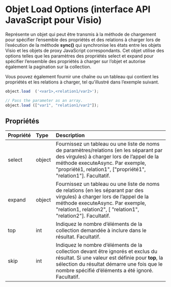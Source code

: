 # <a name="object-load-options-javascript-api-for-visio"></a>Objet Load Options (interface API JavaScript pour Visio)

Représente un objet qui peut être transmis à la méthode de chargement pour spécifier l’ensemble des propriétés et des relations à charger lors de l’exécution de la méthode **sync()** qui synchronise les états entre les objets Visio et les objets de proxy JavaScript correspondants. Cet objet utilise des options telles que les paramètres des propriétés select et expand pour spécifier l’ensemble des propriétés à charger sur l’objet et autorise également la pagination sur la collection.

Vous pouvez également fournir une chaîne ou un tableau qui contient les propriétés et les relations à charger, tel qu’illustré dans l’exemple suivant.

```js
object.load  ('<var1>,<relation1/var2>');

// Pass the parameter as an array.
object.load (["var1", "relation1/var2"]);
```

## <a name="properties"></a>Propriétés

| Propriété | Type  | Description |
|:---------|:------|:------------|
|select    |object |Fournissez un tableau ou une liste de noms de paramètres/relations (en les séparant par des virgules) à charger lors de l’appel de la méthode executeAsync. Par exemple, "propriété1, relation1", ["propriété1", "relation1"]. Facultatif.|
|expand    |object |Fournissez un tableau ou une liste de noms de relations (en les séparant par des virgules) à charger lors de l’appel de la méthode executeAsync. Par exemple, "relation1, relation2", [ "relation1", "relation2"]. Facultatif.|
|top       |int    |Indiquez le nombre d’éléments de la collection demandée à inclure dans le résultat. Facultatif.|
|skip      |int    |Indiquez le nombre d’éléments de la collection devant être ignorés et exclus du résultat. Si une valeur est définie pour **top**, la sélection du résultat démarre une fois que le nombre spécifié d’éléments a été ignoré. Facultatif.|

